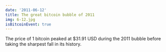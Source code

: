 ```yaml
---
date: '2011-06-12'
title: The great bitcoin bubble of 2011
img: 6-12.jpg
isBitcoinEvent: true
---
```


The price of 1 bitcoin peaked at $31.91 USD during the 2011 bubble before taking the sharpest fall in its history.

